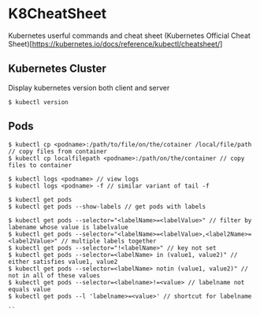 # K8CheatSheet
Kubernetes userful commands and cheat sheet
(Kubernetes Official Cheat Sheet)[https://kubernetes.io/docs/reference/kubectl/cheatsheet/]

## Kubernetes Cluster

Display kubernetes version both client and server
```
$ kubectl version
```

## Pods

```
$ kubectl cp <podname>:/path/to/file/on/the/cotainer /local/file/path // copy files from container
$ kubectl cp localfilepath <podname>:/path/on/the/container // copy files to container
```
```
$ kubectl logs <podname> // view logs
$ kubectl logs <podname> -f // similar variant of tail -f 
```
```
$ kubectl get pods
$ kubectl get pods --show-labels // get pods with labels
```
```
$ kubectl get pods --selector="<labelName>=<labelValue>" // filter by labename whose value is labelvalue
$ kubectl get pods --selector="<labelName>=<labelValue>,<label2Name>=<label2Value>" // multiple labels together
$ kubectl get pods --selector="!<labelName>" // key not set
$ kubectl get pods --selector=<labelName> in (value1, value2)" // either satisfies value1, value2
$ kubectl get pods --selector=<labelName> notin (value1, value2)" // not in all of these values
$ kubectl get pods --selector=<labelname>!=<value> // labelname not equals value
$ kubectl get pods --l 'labelname>=<value>' // shortcut for labelname

``
